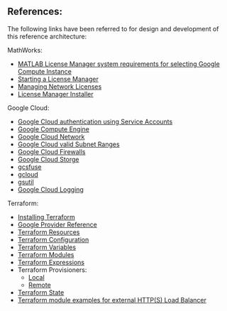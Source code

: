 ## References:

The following links have been referred to for design and development of this reference architecture:

MathWorks:

* [MATLAB License Manager system requirements for selecting Google Compute Instance](https://www.mathworks.com/support/requirements/matlab-system-requirements.html)
* [Starting a License Manager](https://www.mathworks.com/help/install/ug/network-license-manager-tools.html#brk4rvo-3)
* [Managing Network Licenses](https://www.mathworks.com/help/install/ug/network-license-files.html)
* [License Manager Installer](https://www.mathworks.com/support/install/license_manager_files.html)

Google Cloud:

* [Google Cloud authentication using Service Accounts](https://cloud.google.com/docs/authentication/production)
* [Google Compute Engine](https://cloud.google.com/compute)
* [Google Cloud Network](https://cloud.google.com/vpc/docs/overview)
* [Google Cloud valid Subnet Ranges](https://cloud.google.com/vpc/docs/vpc#manually_created_subnet_ip_ranges)
* [Google Cloud Firewalls](https://cloud.google.com/firewalls)
* [Google Cloud Storge](https://cloud.google.com/storage)
* [gcsfuse](https://github.com/GoogleCloudPlatform/gcsfuse)
* [gcloud](https://cloud.google.com/sdk/gcloud)
* [gsutil](https://cloud.google.com/storage/docs/gsutil)
* [Google Cloud Logging](https://cloud.google.com/logging/docs/agent/logging)
  


Terraform:

* [Installing Terraform](https://learn.hashicorp.com/tutorials/terraform/install-cli)
* [Google Provider Reference](https://registry.terraform.io/providers/hashicorp/google/latest)
* [Terraform Resources](https://www.terraform.io/docs/language/resources/index.html)
* [Terraform Configuration](https://learn.hashicorp.com/collections/terraform/configuration-language)
* [Terraform Variables](https://www.terraform.io/docs/language/values/variables.html#)
* [Terraform Modules](https://www.terraform.io/docs/language/modules/index.html)
* [Terraform Expressions](https://www.terraform.io/docs/language/expressions/index.html)
* Terraform Provisioners:
  * [Local](https://www.terraform.io/docs/language/resources/provisioners/local-exec.html)
  * [Remote](https://www.terraform.io/docs/language/resources/provisioners/remote-exec.html)
* [Terraform State](https://www.terraform.io/docs/language/state/index.html)
* [Terraform module examples for external HTTP(S) Load Balancer](https://cloud.google.com/load-balancing/docs/https/ext-http-lb-tf-module-examples)

[//]: #  (Copyright 2021 The MathWorks, Inc.)
